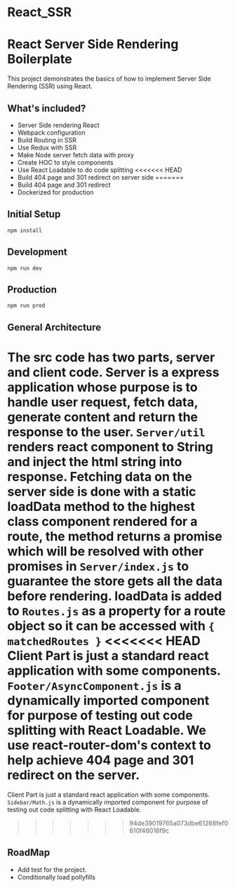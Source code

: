 # React_SSR
# React Server Side Rendering Boilerplate
This project demonstrates the basics of how to implement Server Side Rendering (SSR) using React.

## What's included?
* Server Side rendering React
* Webpack configuration
* Build Routing in SSR
* Use Redux with SSR
* Make Node server fetch data with proxy
* Create HOC to style components
* Use React Loadable to do code splitting
<<<<<<< HEAD
* Build 404 page and 301 redirect on server side
=======
* Build 404 page and 301 redirect
* Dockerized for production

## Initial Setup
```
npm install
```
## Development
```
npm run dev
```
## Production
```
npm run prod
```
## General Architecture
The src code has two parts, server and client code. Server is a express application whose purpose is to handle user request, fetch data, generate content and return the response to the user. ```Server/util``` renders react component to String and inject the html string into response. Fetching data on the server side is done with a static loadData method to the highest class component rendered for a route, the method returns a promise which will be resolved with other promises in ```Server/index.js``` to guarantee the store gets all the data before rendering. loadData is added to ```Routes.js``` as a property for a route object so it can be accessed with ```{ matchedRoutes }```
<<<<<<< HEAD
Client Part is just a standard react application with some components. ```Footer/AsyncComponent.js``` is a dynamically imported component for purpose of testing out code splitting with React Loadable. We use react-router-dom's context to help achieve 404 page and 301 redirect on the server.
=======
Client Part is just a standard react application with some components. ```Sidebar/Math.js``` is a dynamically imported component for purpose of testing out code splitting with React Loadable.
>>>>>>> 94de39019765a073dbe61268fef0610f46016f9c
## RoadMap
* Add test for the project.
* Conditionally load pollyfills
